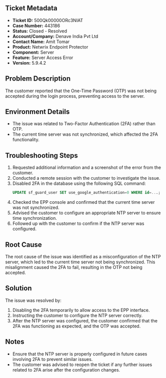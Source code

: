 ## Ticket Metadata
- **Ticket ID:** 500Qk00000ORc3NIAT
- **Case Number:** 443186
- **Status:** Closed - Resolved
- **Account/Company:** Denave India Pvt Ltd
- **Contact Name:** Amit Tomar
- **Product:** Netwrix Endpoint Protector
- **Component:** Server
- **Feature:** Server Access Error
- **Version:** 5.9.4.2

## Problem Description
The customer reported that the One-Time Password (OTP) was not being accepted during the login process, preventing access to the server.

## Environment Details
- The issue was related to Two-Factor Authentication (2FA) rather than OTP.
- The current time server was not synchronized, which affected the 2FA functionality.

## Troubleshooting Steps
1. Requested additional information and a screenshot of the error from the customer.
2. Conducted a remote session with the customer to investigate the issue.
3. Disabled 2FA in the database using the following SQL command:
   ```sql
   UPDATE sf_guard_user SET use_google_authentication=0 WHERE id=...;
   ```
4. Checked the EPP console and confirmed that the current time server was not synchronized.
5. Advised the customer to configure an appropriate NTP server to ensure time synchronization.
6. Followed up with the customer to confirm if the NTP server was configured.

## Root Cause
The root cause of the issue was identified as a misconfiguration of the NTP server, which led to the current time server not being synchronized. This misalignment caused the 2FA to fail, resulting in the OTP not being accepted.

## Solution
The issue was resolved by:
1. Disabling the 2FA temporarily to allow access to the EPP interface.
2. Instructing the customer to configure the NTP server correctly.
3. After the NTP server was configured, the customer confirmed that the 2FA was functioning as expected, and the OTP was accepted.

## Notes
- Ensure that the NTP server is properly configured in future cases involving 2FA to prevent similar issues.
- The customer was advised to reopen the ticket if any further issues related to 2FA arise after the configuration changes.